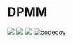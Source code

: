 # DPMM

[![](https://img.shields.io/badge/docs-latest-blue.svg)](https://ekinakyurek.github.io/DPMM.jl/latest)
[![](https://gitlab.com/JuliaGPU/DPMM/badges/master/pipeline.svg)](https://gitlab.com/JuliaGPU/DPMM/pipelines)
[![](https://travis-ci.org/ekinakyurek/DPMM.jl.svg?branch=master)](https://travis-ci.org/ekinakyurek/DPMM.jl)
[![codecov](https://codecov.io/gh/ekinakyurek/DPMM.jl/branch/master/graph/badge.svg)](https://codecov.io/gh/ekinakyurek/DPMM.jl)
